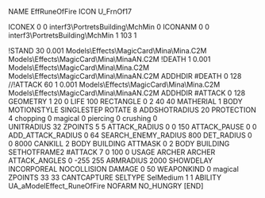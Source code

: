 NAME EffRuneOfFire
ICON U_FrnOf17

ICONEX 0 0 interf3\PortretsBuilding\MchMin 0
ICONANM 0 0 interf3\PortretsBuilding\MchMin 1 103 1

!STAND 30 0.001 Models\Effects\MagicCard\Mina\Mina.C2M Models\Effects\MagicCard\Mina\MinaAN.C2M 
!DEATH 1 0.001 Models\Effects\MagicCard\Mina\Mina.C2M Models\Effects\MagicCard\Mina\MinaAN.C2M 
ADDHDIR #DEATH 0 128
//!ATTACK 60 1 0.001 Models\Effects\MagicCard\Mina\Mina.C2M Models\Effects\MagicCard\Mina\MinaAN.C2M 
ADDHDIR #ATTACK 0 128
GEOMETRY 1 20 0
LIFE     100
RECTANGLE 0 2 40 40
MATHERIAL 1 BODY
MOTIONSTYLE SINGLESTEP
ROTATE 8
ADDSHOTRADIUS 20
PROTECTION 4 chopping 0 magical 0 piercing 0 crushing 0         
UNITRADIUS 32
ZPOINTS 5 5
ATTACK_RADIUS 0 0 150
ATTACK_PAUSE 0 0
ADD_ATTACK_RADIUS 0 64
SEARCH_ENEMY_RADIUS 800
DET_RADIUS 0 0 8000
CANKILL 2 BODY BUILDING 
ATTMASK 0 2 BODY BUILDING 
SETHOTFRAME2 #ATTACK 7 0 100 0
USAGE ARCHER
ARCHER
ATTACK_ANGLES 0 -255 255
ARMRADIUS 2000
SHOWDELAY
INCORPOREAL
NOCOLLISION
DAMAGE 0 50
WEAPONKIND 0 magical
ZPOINTS	33 33
CANTCAPTURE
SELTYPE SelMedium 1 1
ABILITY UA_aModelEffect_RuneOfFire
NOFARM
NO_HUNGRY
[END]
